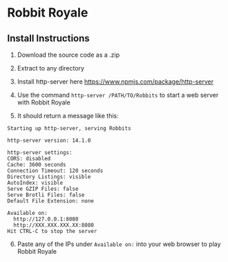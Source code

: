 # Robbit Royale

## Install Instructions

1. Download the source code as a .zip

2. Extract to any directory

3. Install http-server here https://www.npmjs.com/package/http-server

4. Use the command `http-server /PATH/TO/Robbits` to start a web server with Robbit Royale

5. It should return a message like this:

```
Starting up http-server, serving Robbits

http-server version: 14.1.0

http-server settings: 
CORS: disabled
Cache: 3600 seconds
Connection Timeout: 120 seconds
Directory Listings: visible
AutoIndex: visible
Serve GZIP Files: false
Serve Brotli Files: false
Default File Extension: none

Available on:
  http://127.0.0.1:8080
  http://XXX.XXX.XXX.XX:8080
Hit CTRL-C to stop the server
```

6. Paste any of the IPs under `Available on:` into your web browser to play Robbit Royale